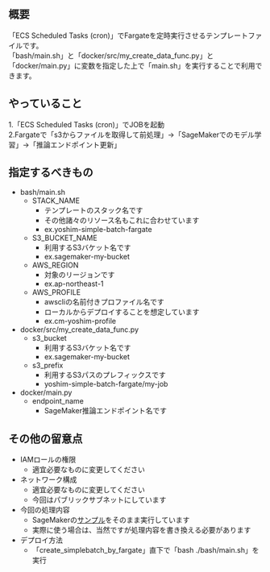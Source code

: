 ## 概要
「ECS Scheduled Tasks (cron)」でFargateを定時実行させるテンプレートファイルです。  
「bash/main.sh」と「docker/src/my_create_data_func.py」と「docker/main.py」に変数を指定した上で「main.sh」を実行することで利用できます。


## やっていること
1.「ECS Scheduled Tasks (cron)」でJOBを起動  
2.Fargateで「s3からファイルを取得して前処理」→「SageMakerでのモデル学習」→「推論エンドポイント更新」


## 指定するべきもの
- bash/main.sh
    - STACK_NAME
        - テンプレートのスタック名です
        - その他諸々のリソース名もこれに合わせています
        - ex.yoshim-simple-batch-fargate
    - S3_BUCKET_NAME
        - 利用するS3バケット名です
        - ex.sagemaker-my-bucket
    - AWS_REGION
        - 対象のリージョンです
        - ex.ap-northeast-1
    - AWS_PROFILE
        - awscliの名前付きプロファイル名です
        - ローカルからデプロイすることを想定しています
        - ex.cm-yoshim-profile
- docker/src/my_create_data_func.py
    - s3_bucket
        - 利用するS3バケット名です
        - ex.sagemaker-my-bucket
    - s3_prefix
        - 利用するS3パスのプレフィックスです
        - yoshim-simple-batch-fargate/my-job
- docker/main.py
    - endpoint_name
        - SageMaker推論エンドポイント名です


## その他の留意点
- IAMロールの権限
    - 適宜必要なものに変更してください
- ネットワーク構成
    - 適宜必要なものに変更してください
    - 今回はパブリックサブネットにしています
- 今回の処理内容
    - SageMakerの[サンプル](https://github.com/awslabs/amazon-sagemaker-examples/blob/master/introduction_to_amazon_algorithms/deepar_electricity/DeepAR-Electricity.ipynb)をそのまま実行しています
    - 実際に使う場合は、当然ですが処理内容を書き換える必要があります
- デプロイ方法
    - 「create_simplebatch_by_fargate」直下で「bash ./bash/main.sh」を実行
